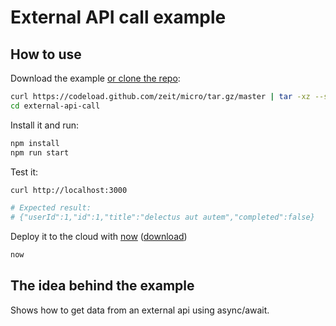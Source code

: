 
# External API call example

## How to use

Download the example [or clone the repo](https://github.com/zeit/micro):

```bash
curl https://codeload.github.com/zeit/micro/tar.gz/master | tar -xz --strip=2 micro-master/examples/external-api-call
cd external-api-call
```

Install it and run:

```bash
npm install
npm run start
```

Test it:
```bash
curl http://localhost:3000

# Expected result:
# {"userId":1,"id":1,"title":"delectus aut autem","completed":false}
```

Deploy it to the cloud with [now](https://zeit.co/now) ([download](https://zeit.co/download))

```bash
now
```

## The idea behind the example

Shows how to get data from an external api using async/await.
